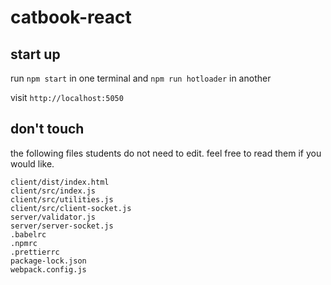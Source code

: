# catbook-react

## start up

run `npm start` in one terminal and `npm run hotloader` in another

visit `http://localhost:5050`

## don't touch

the following files students do not need to edit. feel free to read them if you would like.

```
client/dist/index.html
client/src/index.js
client/src/utilities.js
client/src/client-socket.js
server/validator.js
server/server-socket.js
.babelrc
.npmrc
.prettierrc
package-lock.json
webpack.config.js
```
